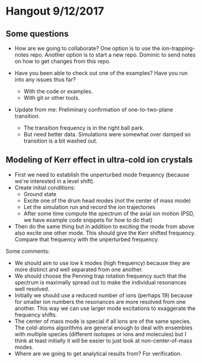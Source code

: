 # Hangout 9/12/2017

## Some questions

- How are we going to collaborate?
  One option is to use the ion-trapping-notes repo.
  Another option is to start a new repo.
  Dominic to send notes on how to get changes from this repo.
  
- Have you been able to check out one of the examples? Have you run into any
  issues thus far?
  * With the code or examples.
  * With git or other tools.
  
- Update from me: Preliminary confirmation of one-to-two-plane transition.
  * The transition frequency is in the right ball park.
  * But need better data. Simulations were somewhat over damped so transition
    is a bit washed out.


## Modeling of Kerr effect in ultra-cold ion crystals

- First we need to establish the unperturbed mode frequency (because we're
  interested in a level shift).
- Create initial conditions:
  * Ground state
  * Excite one of the drum head modes (not the center of mass mode)
  * Let the simulation run and record the ion trajectories
  * After some time compute the spectrum of the axial ion motion (PSD, we have
    example code snippets for how to do that)
- Then do the same thing but in addition to exciting the mode from above also
  excite one other mode. This should give the Kerr shifted frequency. Compare
  that frequency with the unperturbed frequency.

Some comments:
- We should aim to use low k modes (high frequency) because they are more
  distinct and well separated from one another.
- We should choose the Penning trap rotation frequency such that the spectrum is
  maximally spread out to make the individual resonances well resolved.
- Initially we should use a reduced number of ions (perhaps 19) because for
  smaller ion numbers the resonances are more resolved from one another. This
  way we can use larger mode excitations to exaggerate the frequency shifts.
- The center of mass mode is special if all ions are of the same species. The
  cold-atoms algorithms are general enough to deal with ensembles with multiple
  species (different isotopes or ions and molecules) but I think at least
  initially it will be easier to just look at non-center-of-mass modes.
- Where are we going to get analytical results from? For verification.

